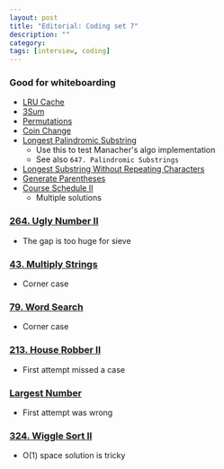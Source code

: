 ```yaml
---
layout: post
title: "Editorial: Coding set 7" 
description: ""
category: 
tags: [interview, coding]
---
```


### Good for whiteboarding
* [LRU Cache](https://leetcode.com/submissions/detail/368515939/)
* [3Sum](https://leetcode.com/submissions/detail/368536831/)
* [Permutations](https://leetcode.com/submissions/detail/368748584/)
* [Coin Change](https://leetcode.com/submissions/detail/368759130/)
* [Longest Palindromic Substring](https://leetcode.com/submissions/detail/368771125/) 
  * Use this to test Manacher's algo implementation
  * See also `647. Palindromic Substrings`
* [Longest Substring Without Repeating Characters](https://leetcode.com/submissions/detail/368898101/)
* [Generate Parentheses](https://leetcode.com/submissions/detail/368905802/)
* [Course Schedule II](https://leetcode.com/submissions/detail/368222888/)
  * Multiple solutions

### [264. Ugly Number II](https://leetcode.com/submissions/detail/367676856/)
* The gap is too huge for sieve

### [43. Multiply Strings](https://leetcode.com/submissions/detail/368061098/)
* Corner case

### [79. Word Search](https://leetcode.com/submissions/detail/368062488/)
* Corner case

### [213. House Robber II](https://leetcode.com/submissions/detail/368094280/)
* First attempt missed a case

### [Largest Number](https://leetcode.com/submissions/detail/368776640/)
* First attempt was wrong

### [324. Wiggle Sort II](https://leetcode.com/submissions/detail/368959248/)
* O(1) space solution is tricky
